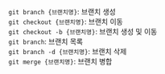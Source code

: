 `git branch {브랜치명}`: 브랜치 생성 <BR>
`git checkout {브랜치명}`: 브랜치 이동 <BR>
`git checkout -b {브랜치명}`: 브랜치 생성 및 이동 <BR>
`git branch`: 브랜치 목록 <BR>
`git branch -d {브랜치명}`: 브랜치 삭제 <BR>
`git merge {브랜치명}`: 브랜치 병합
